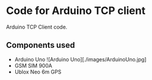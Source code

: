 
# Code for Arduino TCP client

Arduino TCP Client code.

## Components used

* Arduino Uno
![Arduino Uno][./images/ArduinoUno.jpg]
* GSM SIM 900A
* Ublox Neo 6m GPS


